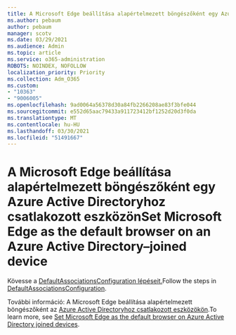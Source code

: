 ```yaml
---
title: A Microsoft Edge beállítása alapértelmezett böngészőként egy Azure Active Directoryhoz csatlakozott eszközön
ms.author: pebaum
author: pebaum
manager: scotv
ms.date: 03/29/2021
ms.audience: Admin
ms.topic: article
ms.service: o365-administration
ROBOTS: NOINDEX, NOFOLLOW
localization_priority: Priority
ms.collection: Adm_O365
ms.custom:
- "10363"
- "9006005"
ms.openlocfilehash: 9ad0064a56378d30a84fb2266208ae83f3bfe044
ms.sourcegitcommit: e552d65aac79433a911723412bf1252d20d3f0da
ms.translationtype: MT
ms.contentlocale: hu-HU
ms.lasthandoff: 03/30/2021
ms.locfileid: "51491667"
---
```

# <a name="set-microsoft-edge-as-the-default-browser-on-an-azure-active-directoryjoined-device"></a><span data-ttu-id="a020f-102">A Microsoft Edge beállítása alapértelmezett böngészőként egy Azure Active Directoryhoz csatlakozott eszközön</span><span class="sxs-lookup"><span data-stu-id="a020f-102">Set Microsoft Edge as the default browser on an Azure Active Directory–joined device</span></span>

<span data-ttu-id="a020f-103">Kövesse a [DefaultAssociationsConfiguration lépéseit.](https://go.microsoft.com/fwlink/?linkid=2132650)</span><span class="sxs-lookup"><span data-stu-id="a020f-103">Follow the steps in [DefaultAssociationsConfiguration](https://go.microsoft.com/fwlink/?linkid=2132650).</span></span>

<span data-ttu-id="a020f-104">További információ: A Microsoft Edge beállítása alapértelmezett böngészőként az [Azure Active Directoryhoz csatlakozott eszközökön](https://go.microsoft.com/fwlink/?linkid=2132440).</span><span class="sxs-lookup"><span data-stu-id="a020f-104">To learn more, see [Set Microsoft Edge as the default browser on Azure Active Directory joined devices](https://go.microsoft.com/fwlink/?linkid=2132440).</span></span>